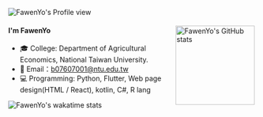 ![FawenYo's Profile view](https://komarev.com/ghpvc/?username=FawenYo)

<img src="https://github-readme-stats.vercel.app/api?username=FawenYo&bg_color=30,e96443,904e95&title_color=fff&text_color=fff" alt="FawenYo's GitHub stats" height="160" align="right" style="margin: 5px; margin-bottom: 20px;" />

#### I'm FawenYo

- 🎓 College: Department of Agricultural Economics, National Taiwan University.
- 📖 Email：b07607001@ntu.edu.tw
- 💻 Programming: Python, Flutter, Web page design(HTML / React), kotlin, C#, R lang

![FawenYo's wakatime stats](https://github-readme-stats.vercel.app/api/wakatime?username=FawenYo&layout=compact)

